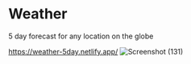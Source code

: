 # Weather
5 day forecast for any location on the globe


https://weather-5day.netlify.app/
![Screenshot (131)](https://user-images.githubusercontent.com/60483672/174472593-8e80301b-a648-4e44-bb39-d0dd54b4de5e.png)

